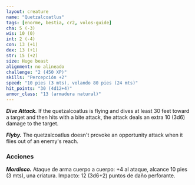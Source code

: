 ```yaml
---
layout: creature
name: "Quetzalcoatlus"
tags: [enorme, bestia, cr2, volos-guide]
cha: 5 (-3)
wis: 10 (0)
int: 2 (-4)
con: 13 (+1)
dex: 13 (+1)
str: 15 (+2)
size: Huge beast
alignment: no alineado
challenge: "2 (450 XP)"
skills: "Percepción +2"
speed: "10 pies (3 mts), volando 80 pies (24 mts)"
hit_points: "30 (4d12+4)"
armor_class: "13 (armadura natural)"
---
```


***Dive Attack.*** If the quetzalcoatlus is flying and dives at least 30 feet toward a target and then hits with a bite attack, the attack deals an extra 10 (3d6) damage to the target.

***Flyby.*** The quetzalcoatlus doesn't provoke an opportunity attack when it flies out of an enemy's reach.

### Acciones

***Mordisco.*** Ataque de arma cuerpo a cuerpo: +4 al ataque, alcance 10 pies (3 mts), una criatura. Impacto: 12 (3d6+2) puntos de daño perforante.